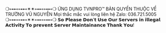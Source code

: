 ❍⊶⊷⊶⊷✶✶⊶⊷⊶⊷❍
ỨNG DỤNG TVNPRO™ BẢN QUYỀN THUỘC VỀ TRƯỜNG VŨ NGUYỄN
Mọi thắc mắc vui lòng liên hệ Zalo: 036.721.5005
❍⊶⊷⊶⊷✶✶⊶⊷⊶⊷❍
𝗦𝗼 𝗣𝗹𝗲𝗮𝘀𝗲 𝗗𝗼𝗻'𝘁 𝗨𝘀𝗲 𝗢𝘂𝗿 𝗦𝗲𝗿𝘃𝗲𝗿𝘀 𝗶𝗻 𝗶𝗹𝗹𝗲𝗴𝗮𝗹 𝗔𝗰𝘁𝗶𝘃𝗶𝘁𝘆 𝗧𝗼 𝗽𝗿𝗲𝘃𝗲𝗻𝘁 𝗦𝗲𝗿𝘃𝗲𝗿 𝗠𝗮𝗶𝗻𝘁𝗮𝗶𝗻𝗮𝗻𝗰𝗲
𝗧𝗵𝗮𝗻𝗸 𝗬𝗼𝘂!